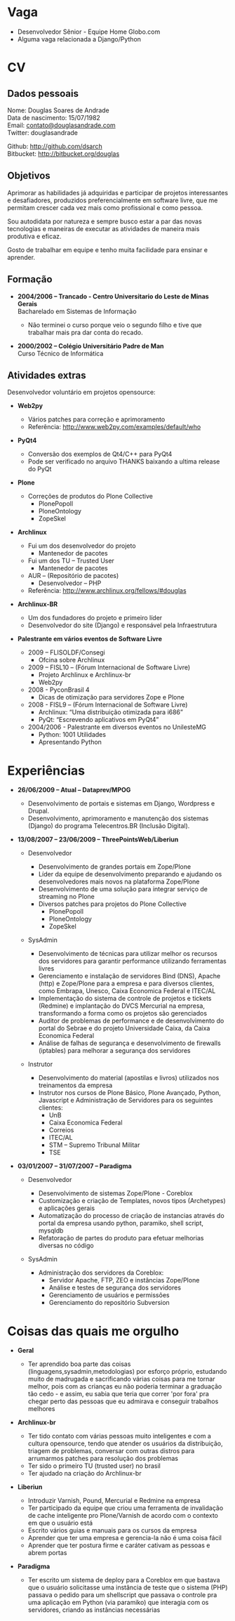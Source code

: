 Vaga
====

* Desenvolvedor Sênior - Equipe Home Globo.com
* Alguma vaga relacionada a Django/Python

CV
==

Dados pessoais
--------------

Nome: Douglas Soares de Andrade  
Data de nascimento: 15/07/1982  
Email: contato@douglasandrade.com  
Twitter: douglasandrade  

Github: http://github.com/dsarch  
Bitbucket: http://bitbucket.org/douglas  

Objetivos
---------

Aprimorar as habilidades já adquiridas e participar de projetos interessantes e
desafiadores, produzidos preferencialmente em software livre, que me permitam
crescer cada vez mais como profissional e como pessoa.

Sou autodidata por natureza e sempre busco estar a par das novas tecnologias
e maneiras de executar as atividades de maneira mais produtiva e eficaz.

Gosto de trabalhar em equipe e tenho muita facilidade para ensinar e aprender.

Formação
--------

* __2004/2006 –  Trancado - Centro Universitario do Leste de Minas Gerais__  
  Bacharelado em Sistemas de Informação

  * Não terminei o curso porque veio o segundo filho e tive que trabalhar mais
    pra dar conta do recado.

* __2000/2002 –  Colégio Universitário Padre de Man__  
  Curso Técnico de Informática

Atividades extras
-----------------

Desenvolvedor voluntário em projetos opensource:

* __Web2py__
    * Vários patches para correção e aprimoramento
    * Referência: http://www.web2py.com/examples/default/who

* __PyQt4__
    * Conversão dos exemplos de Qt4/C++ para PyQt4
    * Pode ser verificado no arquivo THANKS baixando a ultima release
      do PyQt

* __Plone__
    * Correções de produtos do Plone Collective
        * PlonePopoll
        * PloneOntology
        * ZopeSkel

* __Archlinux__
    * Fui um dos desenvolvedor do projeto
        * Mantenedor de pacotes
    * Fui um dos TU – Trusted User
        * Mantenedor de pacotes
    * AUR –  (Repositório de pacotes)
        * Desenvolvedor –  PHP
    * Referência: http://www.archlinux.org/fellows/#douglas

* __Archlinux-BR__
    * Um dos fundadores do projeto e primeiro líder
    * Desenvolvedor do site (Django) e responsável pela Infraestrutura

* __Palestrante em vários eventos de Software Livre__
    * 2009 –  FLISOLDF/Consegi
        * Ofcina sobre Archlinux
    * 2009 – FISL10 –  (Fórum Internacional de Software Livre)
        * Projeto Archlinux e Archlinux-br
        * Web2py
    * 2008 - PyconBrasil 4
        * Dicas de otimização para servidores Zope e Plone
    * 2008 - FISL9 – (Fórum Internacional de Software Livre)
        * Archlinux: “Uma distribuição otimizada para i686”
        * PyQt: “Escrevendo  aplicativos em PyQt4” 
    * 2004/2006 - Palestrante em diversos eventos no UnilesteMG
        * Python: 1001 Utilidades
        * Apresentando Python

Experiências
============

* __26/06/2009 –  Atual –  Dataprev/MPOG__

    * Desenvolvimento de portais e sistemas em Django, Wordpress e
      Drupal.
    * Desenvolvimento, aprimoramento e manutenção dos sistemas (Django) do
      programa Telecentros.BR (Inclusão Digital).

* __13/08/2007 –  23/06/2009 –  ThreePointsWeb/Liberiun__

    * Desenvolvedor
        * Desenvolvimento de grandes portais em Zope/Plone
        * Líder da equipe de desenvolvimento preparando e ajudando os
          desenvolvedores mais novos na plataforma Zope/Plone
        * Desenvolvimento de uma solução para integrar serviço de streaming no
          Plone
        * Diversos patches para projetos do Plone Collective
            * PlonePopoll
            * PloneOntology
            * ZopeSkel

    * SysAdmin
        * Desenvolvimento de técnicas para utilizar melhor os recursos dos 
          servidores para garantir performance utilizando ferramentas livres
        * Gerenciamento e instalação de servidores Bind (DNS), Apache (http) e 
          Zope/Plone para a empresa e para diversos clientes, como Embrapa,
          Unesco, Caixa Economica Federal e ITEC/AL
        * Implementação do sistema de controle de projetos e tickets (Redmine)
          e implantação do DVCS Mercurial na empresa, transformando a forma como
          os projetos são gerenciados
        * Auditor de problemas de performance e de desenvolvimento do portal do 
          Sebrae e do projeto Universidade Caixa, da Caixa Economica Federal
        * Análise de falhas de segurança e desenvolvimento de firewalls (iptables)
          para melhorar a segurança dos servidores

    * Instrutor
        * Desenvolvimento do material (apostilas e livros) utilizados nos
          treinamentos da empresa
        * Instrutor nos cursos de Plone Básico, Plone Avançado, Python,
          Javascript e Administração de Servidores para os seguintes clientes: 
            * UnB
            * Caixa Economica Federal
            * Correios
            * ITEC/AL
            * STM –  Supremo Tribunal Militar
            * TSE
*   __03/01/2007 –  31/07/2007 –  Paradigma__

    * Desenvolvedor
        * Desenvolvimento de sistemas Zope/Plone - Coreblox
        * Customização e criação de Templates, novos tipos (Archetypes) e
          aplicações gerais
        * Automatização do processo de criação de instancias através do portal da
          empresa usando python, paramiko, shell script, mysqldb
        * Refatoração de partes do produto para efetuar melhorias diversas no código

    * SysAdmin
        * Administração dos servidores da Coreblox:
            * Servidor Apache, FTP, ZEO e instâncias Zope/Plone
            * Análise e testes de segurança dos servidores
            * Gerenciamento de usuários e permissões
            * Gerenciamento do repositório Subversion

Coisas das quais me orgulho
===========================

* __Geral__
    * Ter aprendido boa parte das coisas (linguagens,sysadmin,metodologias)
      por esforço próprio, estudando muito de madrugada e sacrificando várias
      coisas para me tornar melhor, pois com as crianças eu não poderia
      terminar a graduação tão cedo - e assim, eu sabia que teria que
      correr 'por fora' pra chegar perto das pessoas que eu admirava e
      conseguir trabalhos melhores

* __Archlinux-br__
    * Ter tido contato com várias pessoas muito inteligentes e com a cultura
      opensource, tendo que atender os usuários da distribuição, triagem de
      problemas, conversar com outras distros para arrumarmos patches para
      resolução dos problemas
    * Ter sido o primeiro TU (trusted user) no brasil
    * Ter ajudado na criação do Archlinux-br

* __Liberiun__
    * Introduzir Varnish, Pound, Mercurial e Redmine na empresa
    * Ter participado da equipe que criou uma ferramenta de invalidação de
      cache inteligente pro Plone/Varnish de acordo com o contexto em que o
      usuário está
    * Escrito vários guias e manuais para os cursos da empresa
    * Aprender que ter uma empresa e gerencia-la não é uma coisa fácil
    * Aprender que ter postura firme e caráter cativam as pessoas e abrem
      portas

* __Paradigma__
    * Ter escrito um sistema de deploy para a Coreblox em que bastava que o
      usuário solicitasse uma instância de teste que o sistema (PHP) passava
      o pedido para um shellscript que passava o controle pra uma aplicação
      em Python (via paramiko) que interagia com os servidores, criando as
      instâncias necessárias